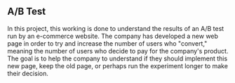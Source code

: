 ## A/B Test ##
In this project, this working is done to understand the results of an A/B test run by an e-commerce website. The company has developed a new web page in order to try and increase the number of users who "convert," meaning the number of users who decide to pay for the company's product. The goal is to help the company to understand if they should implement this new page, keep the old page, or perhaps run the experiment longer to make their decision.
